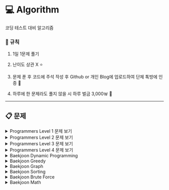 # :computer: Algorithm

코딩 테스트 대비 알고리즘 

### :loudspeaker: 규칙

1. 1일 1문제 풀기

2. 난이도 상관 X :star:

3. 문제 푼 후 코드에 주석 작성 후 Github or 개인 Blog에 업로드하여 단체 톡방에 인증 :newspaper:

4. 하루에 한 문제라도 풀지 않을 시 하루 벌금 3,000￦ :money_with_wings:

---

## :clipboard: 문제

  <details>
  <summary>Programmers Level 1 문제 보기</summary>
  <div markdown="1">

  - [2016년 - 연습문제](https://github.com/firemancha/Algorithm/tree/main/Programmers-Level1/2016%EB%85%84)

  - [x만큼 간격이 있는 n개의 숫자 - 연습문제](https://github.com/firemancha/Algorithm/tree/main/Programmers-Level1/x%EB%A7%8C%ED%81%BC%20%EA%B0%84%EA%B2%A9%EC%9D%B4%20%EC%9E%88%EB%8A%94%20n%EA%B0%9C%EC%9D%98%20%EC%88%AB%EC%9E%90)

  - [가운데 글자 가져오기 - 연습문제](https://github.com/firemancha/Algorithm/tree/main/Programmers-Level1/%EA%B0%80%EC%9A%B4%EB%8D%B0%20%EA%B8%80%EC%9E%90%20%EA%B0%80%EC%A0%B8%EC%98%A4%EA%B8%B0)

  - [같은 숫자는 싫어 - 연습문제](https://github.com/firemancha/Algorithm/tree/main/Programmers-Level1/%EA%B0%99%EC%9D%80%20%EC%88%AB%EC%9E%90%EB%8A%94%20%EC%8B%AB%EC%96%B4)
  
  - [나누어 떨어지는 숫자 배열 - 연습문제](https://github.com/firemancha/Algorithm/tree/main/Programmers-Level1/%EB%82%98%EB%88%84%EC%96%B4%20%EB%96%A8%EC%96%B4%EC%A7%80%EB%8A%94%20%EC%88%AB%EC%9E%90%20%EB%B0%B0%EC%97%B4)

  - [두 정수 사이의 합 - 연습문제](https://github.com/firemancha/Algorithm/tree/main/Programmers-Level1/%EB%91%90%20%EC%A0%95%EC%88%98%20%EC%82%AC%EC%9D%B4%EC%9D%98%20%ED%95%A9)

  - [문자열 다루기 기본 - 연습문제](https://github.com/firemancha/Algorithm/tree/main/Programmers-Level1/%EB%AC%B8%EC%9E%90%EC%97%B4%20%EB%8B%A4%EB%A3%A8%EA%B8%B0%20%EA%B8%B0%EB%B3%B8)

  - [문자열 내 p와 y의 개수 - 연습문제](https://github.com/firemancha/Algorithm/tree/main/Programmers-Level1/%EB%AC%B8%EC%9E%90%EC%97%B4%20%EB%82%B4%20p%EC%99%80%20y%EC%9D%98%20%EA%B0%9C%EC%88%98)

  - [문자열 내 마음대로 정렬하기 - 연습문제](https://github.com/firemancha/Algorithm/tree/main/Programmers-Level1/%EB%AC%B8%EC%9E%90%EC%97%B4%20%EB%82%B4%20%EB%A7%88%EC%9D%8C%EB%8C%80%EB%A1%9C%20%EC%A0%95%EB%A0%AC%ED%95%98%EA%B8%B0)

  - [문자열 내림차순으로 배치하기 - 연습문제](https://github.com/firemancha/Algorithm/tree/main/Programmers-Level1/%EB%AC%B8%EC%9E%90%EC%97%B4%20%EB%82%B4%EB%A6%BC%EC%B0%A8%EC%88%9C%EC%9C%BC%EB%A1%9C%20%EB%B0%B0%EC%B9%98%ED%95%98%EA%B8%B0)
  
  - [문자열을 정수로 바꾸기 - 연습문제](https://github.com/firemancha/Algorithm/tree/main/Programmers-Level1/%EB%AC%B8%EC%9E%90%EC%97%B4%EC%9D%84%20%EC%A0%95%EC%88%98%EB%A1%9C%20%EB%B0%94%EA%BE%B8%EA%B8%B0)

  - [서울에서 김서방 찾기 - 연습문제](https://github.com/firemancha/Algorithm/tree/main/Programmers-Level1/%EC%84%9C%EC%9A%B8%EC%97%90%EC%84%9C%20%EA%B9%80%EC%84%9C%EB%B0%A9%20%EC%B0%BE%EA%B8%B0)

  - [소수 찾기 - 연습문제](https://github.com/firemancha/Algorithm/tree/main/Programmers-Level1/%EC%86%8C%EC%88%98%20%EC%B0%BE%EA%B8%B0)

  - [수박수박수박수박수박수 - 연습문제](https://github.com/firemancha/Algorithm/tree/main/Programmers-Level1/%EC%88%98%EB%B0%95%EC%88%98%EB%B0%95%EC%88%98%EB%B0%95%EC%88%98%EB%B0%95%EC%88%98%EB%B0%95%EC%88%98)

  - [시저 암호 - 연습문제](https://github.com/firemancha/Algorithm/tree/main/Programmers-Level1/%EC%8B%9C%EC%A0%80%20%EC%95%94%ED%98%B8)

  - [약수의 합 - 연습문제](https://github.com/firemancha/Algorithm/tree/main/Programmers-Level1/%EC%95%BD%EC%88%98%EC%9D%98%20%ED%95%A9)

  - [이상한 문자 만들기 - 연습문제](https://github.com/firemancha/Algorithm/tree/main/Programmers-Level1/%EC%9D%B4%EC%83%81%ED%95%9C%20%EB%AC%B8%EC%9E%90%20%EB%A7%8C%EB%93%A4%EA%B8%B0)

  - [자릿수 더하기 - 연습문제](https://github.com/firemancha/Algorithm/tree/main/Programmers-Level1/%EC%9E%90%EB%A6%BF%EC%88%98%20%EB%8D%94%ED%95%98%EA%B8%B0)

  - [자연수 뒤집어 배열로 만들기 - 연습문제](https://github.com/firemancha/Algorithm/tree/main/Programmers-Level1/%EC%9E%90%EC%97%B0%EC%88%98%20%EB%92%A4%EC%A7%91%EC%96%B4%20%EB%B0%B0%EC%97%B4%EB%A1%9C%20%EB%A7%8C%EB%93%A4%EA%B8%B0)

  - [정수 내림차순으로 배치하기 - 연습문제](https://github.com/firemancha/Algorithm/tree/main/Programmers-Level1/%EC%A0%95%EC%88%98%20%EB%82%B4%EB%A6%BC%EC%B0%A8%EC%88%9C%EC%9C%BC%EB%A1%9C%20%EB%B0%B0%EC%B9%98%ED%95%98%EA%B8%B0)

  - [정수 제곱근 판별 - 연습문제](https://github.com/firemancha/Algorithm/tree/main/Programmers-Level1/%EC%A0%95%EC%88%98%20%EC%A0%9C%EA%B3%B1%EA%B7%BC%20%ED%8C%90%EB%B3%84)

  - [제일 작은 수 제거하기 - 연습문제](https://github.com/firemancha/Algorithm/tree/main/Programmers-Level1/%EC%A0%9C%EC%9D%BC%20%EC%9E%91%EC%9D%80%20%EC%88%98%20%EC%A0%9C%EA%B1%B0%ED%95%98%EA%B8%B0)

  - [직사각형 별찍기 - 연습문제](https://github.com/firemancha/Algorithm/tree/main/Programmers-Level1/%EC%A7%81%EC%82%AC%EA%B0%81%ED%98%95%20%EB%B3%84%EC%B0%8D%EA%B8%B0)

  - [짝수와 홀수 - 연습문제](https://github.com/firemancha/Algorithm/tree/main/Programmers-Level1/%EC%A7%9D%EC%88%98%EC%99%80%20%ED%99%80%EC%88%98)

  - [최대공약수와 최소공배수 - 연습문제](https://github.com/firemancha/Algorithm/tree/main/Programmers-Level1/%EC%B5%9C%EB%8C%80%EA%B3%B5%EC%95%BD%EC%88%98%EC%99%80%20%EC%B5%9C%EC%86%8C%EA%B3%B5%EB%B0%B0%EC%88%98)

  - [콜라츠 추측 - 연습문제](https://github.com/firemancha/Algorithm/tree/main/Programmers-Level1/%EC%BD%9C%EB%9D%BC%EC%B8%A0%20%EC%B6%94%EC%B8%A1)

  - [평균 구하기 - 연습문제](https://github.com/firemancha/Algorithm/tree/main/Programmers-Level1/%ED%8F%89%EA%B7%A0%20%EA%B5%AC%ED%95%98%EA%B8%B0)

  - [하샤드 수 - 연습문제](https://github.com/firemancha/Algorithm/tree/main/Programmers-Level1/%ED%95%98%EC%83%A4%EB%93%9C%20%EC%88%98)

  - [핸드폰 번호 가리기 - 연습문제](https://github.com/firemancha/Algorithm/tree/main/Programmers-Level1/%ED%95%B8%EB%93%9C%ED%8F%B0%20%EB%B2%88%ED%98%B8%20%EA%B0%80%EB%A6%AC%EA%B8%B0)

  - [행렬의 덧셈 - 연습문제](https://github.com/firemancha/Algorithm/tree/main/Programmers-Level1/%ED%96%89%EB%A0%AC%EC%9D%98%20%EB%8D%A7%EC%85%88)

  - [K번째 수 - 정렬](https://github.com/firemancha/Algorithm/tree/main/Programmers-Level1/K%EB%B2%88%EC%A7%B8%EC%88%98)
  
  - [모의고사 - 완전탐색](https://github.com/firemancha/Algorithm/tree/main/Programmers-Level1/%EB%AA%A8%EC%9D%98%EA%B3%A0%EC%82%AC)

  - [체육복 - 탐욕법(Greedy)](https://github.com/firemancha/Algorithm/tree/main/Programmers-Level1/%EC%B2%B4%EC%9C%A1%EB%B3%B5)
  
  - [3진법 뒤집기 - 월간 코드 챌린지 시즌 1](https://github.com/firemancha/Algorithm/tree/main/Programmers-Level1/3%EC%A7%84%EB%B2%95%20%EB%92%A4%EC%A7%91%EA%B8%B0)

  - [내적 - 월간 코드 챌린지 시즌 1](https://github.com/firemancha/Algorithm/tree/main/Programmers-Level1/%EB%82%B4%EC%A0%81)
  
  - [두 개 뽑아서 더하기 - 월간 코드 챌린지 시즌 1](https://github.com/firemancha/Algorithm/tree/main/Programmers-Level1/%EB%91%90%20%EA%B0%9C%20%EB%BD%91%EC%95%84%EC%84%9C%20%EB%8D%94%ED%95%98%EA%B8%B0)
  
  - [약수의 개수와 덧셈 - 프로그래머스 월간 코드 챌린지 시즌 2](https://github.com/firemancha/Algorithm/tree/main/Programmers-Level1/%EC%95%BD%EC%88%98%EC%9D%98%20%EA%B0%9C%EC%88%98%EC%99%80%20%EB%8D%A7%EC%85%88)

  - [음양 더하기 - 프로그래머스 월간 코드 챌린지 시즌 2](https://github.com/firemancha/Algorithm/tree/main/Programmers-Level1/%EC%9D%8C%EC%96%91%20%EB%8D%94%ED%95%98%EA%B8%B0)
  
  - [소수만들기 - Summer/Winter Coding(~2018)](https://github.com/firemancha/Algorithm/tree/main/Programmers-Level1/%EC%86%8C%EC%88%98%20%EB%A7%8C%EB%93%A4%EA%B8%B0)

  - [예산 - Summer/Winter Coding(~2018)](https://github.com/firemancha/Algorithm/tree/main/Programmers-Level1/%EC%98%88%EC%82%B0)

  - [폰켓몬 - 찾아라 프로그래밍 마에스터](https://github.com/firemancha/Algorithm/tree/main/Programmers-Level1/%ED%8F%B0%EC%BC%93%EB%AA%AC)

  - [다트게임 - 2018 KAKAO BLIND RECRUITMENT](https://github.com/firemancha/Algorithm/tree/main/Programmers-Level1/%EB%8B%A4%ED%8A%B8%20%EA%B2%8C%EC%9E%84)

  - [비밀지도 - 2018 KAKAO BLIND RECRUITMENT](https://github.com/firemancha/Algorithm/tree/main/Programmers-Level1/%EB%B9%84%EB%B0%80%EC%A7%80%EB%8F%84)

  - [실패율 - 2019 KAKAO BLIND RECRUITMENT](https://github.com/firemancha/Algorithm/tree/main/Programmers-Level1/%EC%8B%A4%ED%8C%A8%EC%9C%A8)

  - [신규 아이디 추천 - 2021 KAKAO BLIND RECRUITMENT](https://github.com/firemancha/Algorithm/tree/main/Programmers-Level1/%EC%8B%A0%EA%B7%9C%20%EC%95%84%EC%9D%B4%EB%94%94%20%EC%B6%94%EC%B2%9C)

  - [크레인 인형뽑기 게임 - 2019 카카오 개발자 겨울 인턴십](https://github.com/firemancha/Algorithm/tree/main/Programmers-Level1/%ED%81%AC%EB%A0%88%EC%9D%B8%20%EC%9D%B8%ED%98%95%EB%BD%91%EA%B8%B0%20%EA%B2%8C%EC%9E%84)

  - [키패드 누르기 - 2020 카카오 인턴십](https://github.com/firemancha/Algorithm/tree/main/Programmers-Level1/%ED%82%A4%ED%8C%A8%EB%93%9C%20%EB%88%84%EB%A5%B4%EA%B8%B0)

  - [숫자 문자열과 영단어 - 2021 카카오 채용연계형 인턴십](https://github.com/firemancha/Algorithm/tree/main/Programmers-Level1/%EC%88%AB%EC%9E%90%20%EB%AC%B8%EC%9E%90%EC%97%B4%EA%B3%BC%20%EC%98%81%EB%8B%A8%EC%96%B4)

  - [로또의 최고 순위와 최저 순위 - 2021 Dev-Matching: 웹 백엔드 개발자(상반기)](https://github.com/firemancha/Algorithm/tree/main/Programmers-Level1/%EB%A1%9C%EB%98%90%EC%9D%98%20%EC%B5%9C%EA%B3%A0%20%EC%88%9C%EC%9C%84%EC%99%80%20%EC%B5%9C%EC%A0%80%20%EC%88%9C%EC%9C%84)
  
  </div>
  </details>

  <details>
  <summary>Programmers Level 2 문제 보기</summary>
  <div markdown="1">

  - [124 나라의 숫자 - 연습문제](https://github.com/firemancha/Algorithm/tree/main/Programmers-Level2/124%20%EB%82%98%EB%9D%BC%EC%9D%98%20%EC%88%AB%EC%9E%90)

  - [N개의 최소공배수 - 연습문제](https://github.com/firemancha/Algorithm/tree/main/Programmers-Level2/N%EA%B0%9C%EC%9D%98%20%EC%B5%9C%EC%86%8C%EA%B3%B5%EB%B0%B0%EC%88%98)

  - [JadenCase 문자열 만들기 - 연습문제](https://github.com/firemancha/Algorithm/tree/main/Programmers-Level2/JadenCase%20%EB%AC%B8%EC%9E%90%EC%97%B4%20%EB%A7%8C%EB%93%A4%EA%B8%B0)

  - [다음 큰 숫자 - 연습문제](https://github.com/firemancha/Algorithm/tree/main/Programmers-Level2/%EB%8B%A4%EC%9D%8C%20%ED%81%B0%20%EC%88%AB%EC%9E%90)

  - [숫자의 표현 - 연습문제](https://github.com/firemancha/Algorithm/tree/main/Programmers-Level2/%EC%88%AB%EC%9E%90%EC%9D%98%20%ED%91%9C%ED%98%84)

  - [올바른 괄호 - 연습문제](https://github.com/firemancha/Algorithm/tree/main/Programmers-Level2/%EC%98%AC%EB%B0%94%EB%A5%B8%20%EA%B4%84%ED%98%B8)

  - [최댓값과 최솟값 - 연습문제](https://github.com/firemancha/Algorithm/tree/main/Programmers-Level2/%EC%B5%9C%EB%8C%93%EA%B0%92%EA%B3%BC%20%EC%B5%9C%EC%86%9F%EA%B0%92)

  - [최솟값 만들기 - 연습문제](https://github.com/firemancha/Algorithm/tree/main/Programmers-Level2/%EC%B5%9C%EC%86%9F%EA%B0%92%20%EB%A7%8C%EB%93%A4%EA%B8%B0)

  - [피보나치 수 - 연습문제](https://github.com/firemancha/Algorithm/tree/main/Programmers-Level2/%ED%94%BC%EB%B3%B4%EB%82%98%EC%B9%98%20%EC%88%98)

  - [행렬의 곱셈 - 연습문제](https://github.com/firemancha/Algorithm/tree/main/Programmers-Level2/%ED%96%89%EB%A0%AC%EC%9D%98%20%EA%B3%B1%EC%85%88)

  - [타겟 넘버 - 깊이/너비 우선 탐색(DFS/BFS)](https://github.com/firemancha/Algorithm/tree/main/Programmers-Level2/%ED%83%80%EA%B2%9F%20%EB%84%98%EB%B2%84)

  - [기능개발 - 스택/큐](https://github.com/firemancha/Algorithm/tree/main/Programmers-Level2/%EA%B8%B0%EB%8A%A5%EA%B0%9C%EB%B0%9C)

  - [다리를 지나는 트럭 - 스택/큐](https://github.com/firemancha/Algorithm/tree/main/Programmers-Level2/%EB%8B%A4%EB%A6%AC%EB%A5%BC%20%EC%A7%80%EB%82%98%EB%8A%94%20%ED%8A%B8%EB%9F%AD)

  - [주식가격 - 스택/큐](https://github.com/firemancha/Algorithm/tree/main/Programmers-Level2/%EC%A3%BC%EC%8B%9D%EA%B0%80%EA%B2%A9)

  - [프린터 - 스택/큐](https://github.com/firemancha/Algorithm/tree/main/Programmers-Level2/%ED%94%84%EB%A6%B0%ED%84%B0)

  - [소수 찾기 - 완전탐색](https://github.com/firemancha/Algorithm/tree/main/Programmers-Level2/%EC%86%8C%EC%88%98%20%EC%B0%BE%EA%B8%B0)

  - [카펫 - 완전탐색](https://github.com/firemancha/Algorithm/tree/main/Programmers-Level2/%EC%B9%B4%ED%8E%AB)

  - [H-Index - 정렬](https://github.com/firemancha/Algorithm/tree/main/Programmers-Level2/H-Index)

  - [가장 큰 수 - 정렬](https://github.com/firemancha/Algorithm/tree/main/Programmers-Level2/%EA%B0%80%EC%9E%A5%20%ED%81%B0%20%EC%88%98)

  - [큰 수 만들기 - 탐욕법(Greedy)](https://github.com/firemancha/Algorithm/tree/main/Programmers-Level2/%ED%81%B0%20%EC%88%98%20%EB%A7%8C%EB%93%A4%EA%B8%B0)

  - [전화번호 목록 - 해시](https://github.com/firemancha/Algorithm/tree/main/Programmers-Level2/%EC%A0%84%ED%99%94%EB%B2%88%ED%98%B8%20%EB%AA%A9%EB%A1%9D)

  - [더 맵게 - 힙(Heap)](https://github.com/firemancha/Algorithm/tree/main/Programmers-Level2/%EB%8D%94%20%EB%A7%B5%EA%B2%8C)
  
  - [게임 맵 최단거리 - 찾아라 프로그래밍 마에스터](https://github.com/firemancha/Algorithm/tree/main/Programmers-Level2/%EA%B2%8C%EC%9E%84%20%EB%A7%B5%20%EC%B5%9C%EB%8B%A8%EA%B1%B0%EB%A6%AC)

  - [삼각 달팽이 - 월간 코드 챌린지 시즌 1](https://github.com/firemancha/Algorithm/tree/main/Programmers-Level2/%EC%82%BC%EA%B0%81%20%EB%8B%AC%ED%8C%BD%EC%9D%B4)

  - [이진 변환 반복하기 - 월간 코드 챌린지 시즌 1](https://github.com/firemancha/Algorithm/tree/main/Programmers-Level2/%EC%9D%B4%EC%A7%84%20%EB%B3%80%ED%99%98%20%EB%B0%98%EB%B3%B5%ED%95%98%EA%B8%B0)

  - [예상 대진표 - 2017 팁스타운](https://github.com/firemancha/Algorithm/tree/main/Programmers-Level2/%EC%98%88%EC%83%81%20%EB%8C%80%EC%A7%84%ED%91%9C)

  - [짝지어 제거하기 - 2017 팁스타운](https://github.com/firemancha/Algorithm/tree/main/Programmers-Level2/%EC%A7%9D%EC%A7%80%EC%96%B4%20%EC%A0%9C%EA%B1%B0%ED%95%98%EA%B8%B0)

  - [캐시 - 2018 KAKAO BLIND RECRUITMENT](https://github.com/firemancha/Algorithm/tree/main/Programmers-Level2/%EC%BA%90%EC%8B%9C)

  - [파일명 정렬- 2018 KAKAO BLIND RECRUITMENT](https://github.com/firemancha/Algorithm/tree/main/Programmers-Level2/%ED%8C%8C%EC%9D%BC%EB%AA%85%20%EC%A0%95%EB%A0%AC)

  - [오픈채팅방 - 2019 KAKAO BLIND RECRUITMENT](https://github.com/firemancha/Algorithm/tree/main/Programmers-Level2/%EC%98%A4%ED%94%88%EC%B1%84%ED%8C%85%EB%B0%A9)

  - [괄호 변환 - 2020 KAKAO BLIND RECRUITMENT](https://github.com/firemancha/Algorithm/tree/main/Programmers-Level2/%EA%B4%84%ED%98%B8%20%EB%B3%80%ED%99%98)

  - [문자열 압축 - 2020 KAKAO BLIND RECRUITMENT](https://github.com/firemancha/Algorithm/tree/main/Programmers-Level2/%EB%AC%B8%EC%9E%90%EC%97%B4%20%EC%95%95%EC%B6%95)

  - [튜플 - 2019 카카오 개발자 겨울 인턴십](https://github.com/firemancha/Algorithm/tree/main/Programmers-Level2/%ED%8A%9C%ED%94%8C)

  - [영어 끝말잇기 - Summer/Winter Coding(~2018)](https://github.com/firemancha/Algorithm/tree/main/Programmers-Level2/%EC%98%81%EC%96%B4%20%EB%81%9D%EB%A7%90%EC%9E%87%EA%B8%B0)

  - [점프와 순간 이동 - Summer/Winter Coding(~2018)](https://github.com/firemancha/Algorithm/tree/main/Programmers-Level2/%EC%A0%90%ED%94%84%EC%99%80%20%EC%88%9C%EA%B0%84%20%EC%9D%B4%EB%8F%99)

  </div>
  </details>

  <details>
  <summary>Programmers Level 3 문제 보기</summary>
  <div markdown="1">

  

  </div>
  </details>

  <details>
  <summary>Programmers Level 4 문제 보기</summary>
  <div markdown="1">

  

  </div>
  </details>

  <details>
  <summary>Baekjoon Dynamic Programming</summary>
  <div markdown = "1">

  - [[1003]피보나치 함수 - Silver 3](https://github.com/firemancha/Algorithm/tree/main/Baekjoon/DynamicProgramming/%5B1003%5D%ED%94%BC%EB%B3%B4%EB%82%98%EC%B9%98%20%ED%95%A8%EC%88%98)

  - [[1149]RGB거리 - Silver 1](https://github.com/firemancha/Algorithm/tree/main/Baekjoon/DynamicProgramming/%5B1149%5DRGB%EA%B1%B0%EB%A6%AC)

  - [[1463]1로 만들기 - Silver 3](https://github.com/firemancha/Algorithm/tree/main/Baekjoon/DynamicProgramming/%5B1463%5D1%EB%A1%9C%20%EB%A7%8C%EB%93%A4%EA%B8%B0)

  - [[2278]피보나치 수 2 - Bronze 1](https://github.com/firemancha/Algorithm/tree/main/Baekjoon/DynamicProgramming/%5B2748%5D%ED%94%BC%EB%B3%B4%EB%82%98%EC%B9%98%20%EC%88%98%202)

  - [[9095]1, 2, 3 더하기 - Silver 3](https://github.com/firemancha/Algorithm/tree/main/Baekjoon/DynamicProgramming/%5B9095%5D1%2C%202%2C%203%20%EB%8D%94%ED%95%98%EA%B8%B0)

  - [[10870]피보나치 수 5 - Bronze 2](https://github.com/firemancha/Algorithm/tree/main/Baekjoon/DynamicProgramming/%5B10870%5D%ED%94%BC%EB%B3%B4%EB%82%98%EC%B9%98%20%EC%88%98%205)

  - [[11726]2×n 타일링 - Silver 3](https://github.com/firemancha/Algorithm/tree/main/Baekjoon/DynamicProgramming/%5B11726%5D2%C3%97n%20%ED%83%80%EC%9D%BC%EB%A7%81)

  </div>
  </details>

  <details>
  <summary>Baekjoon Greedy</summary>
  <div markdown="1">

  - [[2839]설탕 배달 - Bronze 1](https://github.com/firemancha/Algorithm/tree/main/Baekjoon/Greedy/%5B2839%5D%EC%84%A4%ED%83%95%20%EB%B0%B0%EB%8B%AC)

  - [[5585]거스름돈 - Bronze 2](https://github.com/firemancha/Algorithm/tree/main/Baekjoon/Greedy/%5B5585%5D%EA%B1%B0%EC%8A%A4%EB%A6%84%EB%8F%88)

  - [[11047]동전 0 - Silver 2](https://github.com/firemancha/Algorithm/tree/main/Baekjoon/Greedy/%5B11047%5D%EB%8F%99%EC%A0%84%200)

  </div>
  </details>

  <details>
  <summary>Baekjoon Graph</summary>
  <div markdown = "1">

  - [[1012]유기농 배추 - Silver 2](https://github.com/firemancha/Algorithm/tree/main/Baekjoon/Graph/%5B1012%5D%EC%9C%A0%EA%B8%B0%EB%86%8D%20%EB%B0%B0%EC%B6%94)

  - [[1260]DFS와 BFS - Silver 2](https://github.com/firemancha/Algorithm/tree/main/Baekjoon/Graph/%5B1260%5DDFS%EC%99%80%20BFS)

  - [[1697]숨바꼭질 - Silver 1](https://github.com/firemancha/Algorithm/tree/main/Baekjoon/Graph/%5B1697%5D%EC%88%A8%EB%B0%94%EA%BC%AD%EC%A7%88)

  - [[2178]미로 탐색 - Silver 1](https://github.com/firemancha/Algorithm/tree/main/Baekjoon/Graph/%5B2178%5D%EB%AF%B8%EB%A1%9C%20%ED%83%90%EC%83%89)

  - [[2606]바이러스 - Silver 3](https://github.com/firemancha/Algorithm/tree/main/Baekjoon/Graph/%5B2606%5D%EB%B0%94%EC%9D%B4%EB%9F%AC%EC%8A%A4)

  - [[2667]단지번호붙이기 - Silver 1](https://github.com/firemancha/Algorithm/tree/main/Baekjoon/Graph/%5B2667%5D%EB%8B%A8%EC%A7%80%EB%B2%88%ED%98%B8%EB%B6%99%EC%9D%B4%EA%B8%B0)

  - [[4963]섬의 개수 - Silver 2](https://github.com/firemancha/Algorithm/tree/main/Baekjoon/Graph/%5B4963%5D%EC%84%AC%EC%9D%98%20%EA%B0%9C%EC%88%98)

  - [[7576]토마토 - Silver 1](https://github.com/firemancha/Algorithm/tree/main/Baekjoon/Graph/%5B7576%5D%ED%86%A0%EB%A7%88%ED%86%A0)

  - [[11724]연결 요소의 개수 - Silver 2](https://github.com/firemancha/Algorithm/tree/main/Baekjoon/Graph/%5B11724%5D%EC%97%B0%EA%B2%B0%20%EC%9A%94%EC%86%8C%EC%9D%98%20%EA%B0%9C%EC%88%98)

  </div>
  </details>

  <details>
  <summary>Baekjoon Sorting</summary>
  <div markdown = "1">

  - [[1026]보물 - Silver 4](https://github.com/firemancha/Algorithm/tree/main/Baekjoon/Sorting/%5B1026%5D%EB%B3%B4%EB%AC%BC)

  - [[1181]단어 정렬 - Silver 5](https://github.com/firemancha/Algorithm/tree/main/Baekjoon/Sorting/%5B1181%5D%EB%8B%A8%EC%96%B4%20%EC%A0%95%EB%A0%AC)

  - [[1427]소트인사이드 - Silver 5](https://github.com/firemancha/Algorithm/tree/main/Baekjoon/Sorting/%5B1427%5D%EC%86%8C%ED%8A%B8%EC%9D%B8%EC%82%AC%EC%9D%B4%EB%93%9C)

  - [[2750]수 정렬하기 - Bronze 1](https://github.com/firemancha/Algorithm/tree/main/Baekjoon/Sorting/%5B2750%5D%EC%88%98%20%EC%A0%95%EB%A0%AC%ED%95%98%EA%B8%B0)

  - [[2751]수 정렬하기 2 - Silver 5](https://github.com/firemancha/Algorithm/tree/main/Baekjoon/Sorting/%5B2751%5D%EC%88%98%20%EC%A0%95%EB%A0%AC%ED%95%98%EA%B8%B0%202)

  - [[10814]나이순 정렬 - Silver 5](https://github.com/firemancha/Algorithm/tree/main/Baekjoon/Sorting/%5B10814%5D%EB%82%98%EC%9D%B4%EC%88%9C%20%EC%A0%95%EB%A0%AC)

  - [[10989]수 정렬하기 3 - Silver 5](https://github.com/firemancha/Algorithm/tree/main/Baekjoon/Sorting/%5B10989%5D%EC%88%98%20%EC%A0%95%EB%A0%AC%ED%95%98%EA%B8%B0%203)

  - [[11399]ATM - Silver 3](https://github.com/firemancha/Algorithm/tree/main/Baekjoon/Sorting/%5B11399%5DATM)

  - [[11650]좌표 정렬하기 - Silver 5](https://github.com/firemancha/Algorithm/tree/main/Baekjoon/Sorting/%5B11650%5D%EC%A2%8C%ED%91%9C%20%EC%A0%95%EB%A0%AC%ED%95%98%EA%B8%B0)

  - [[11651]좌표 정렬하기 2 - Silver 5](https://github.com/firemancha/Algorithm/tree/main/Baekjoon/Sorting/%5B11651%5D%EC%A2%8C%ED%91%9C%20%EC%A0%95%EB%A0%AC%ED%95%98%EA%B8%B0%202)

  </div>
  </details>

  <details>
  <summary>Baekjoon Brute Force</summary>
  <div markdown = "1">

  - [[1065]한수 - Silver 4](https://github.com/firemancha/Algorithm/tree/main/Baekjoon/BruteForce/%5B1065%5D%ED%95%9C%EC%88%98)

  - [[2231]분해합 - Bronze 2](https://github.com/firemancha/Algorithm/tree/main/Baekjoon/BruteForce/%5B2231%5D%EB%B6%84%ED%95%B4%ED%95%A9)

  - [[2798]블랙잭 - Bronze 2](https://github.com/firemancha/Algorithm/tree/main/Baekjoon/BruteForce/%5B2798%5D%EB%B8%94%EB%9E%99%EC%9E%AD)

  </div>
  </details>

  <details>
  <summary>Baekjoon Math</summary>
  <div markdown = "1">

  - [[1000]A+B - Bronze 5](https://github.com/firemancha/Algorithm/tree/main/Baekjoon/Math/%5B1000%5DA%2BB)

  - [[1001]A+B - Bronze 5](https://github.com/firemancha/Algorithm/tree/main/Baekjoon/Math/%5B1001%5DA-B)

  - [[1002]터렛 - Silver 4](https://github.com/firemancha/Algorithm/tree/main/Baekjoon/Math/%5B1002%5D%ED%84%B0%EB%A0%9B)

  - [[1008]A/B - Bronze 4](https://github.com/firemancha/Algorithm/tree/main/Baekjoon/Math/%5B1008%5DA%C3%B7B)

  - [[2739]구구단 - Bronze 3](https://github.com/firemancha/Algorithm/tree/main/Baekjoon/Math/%5B2739%5D%EA%B5%AC%EA%B5%AC%EB%8B%A8)

  - [[10250]ACM 호텔 - Bronze 3](https://github.com/firemancha/Algorithm/tree/main/Baekjoon/Math/%5B10250%5DACM%20%ED%98%B8%ED%85%94)

  - [[10869]사칙연산 - Bronze 5](https://github.com/firemancha/Algorithm/tree/main/Baekjoon/Math/%5B10869%5D%EC%82%AC%EC%B9%99%EC%97%B0%EC%82%B0)

  - [[10998]A×B - Bronze 5](https://github.com/firemancha/Algorithm/tree/main/Baekjoon/Math/%5B10998%5DA%C3%97B)

  - [[14681]사분면 고르기 - Bronze 4](https://github.com/firemancha/Algorithm/tree/main/Baekjoon/Math/%5B14681%5D%EC%82%AC%EB%B6%84%EB%A9%B4%20%EA%B3%A0%EB%A5%B4%EA%B8%B0)

  </div>
  </details>